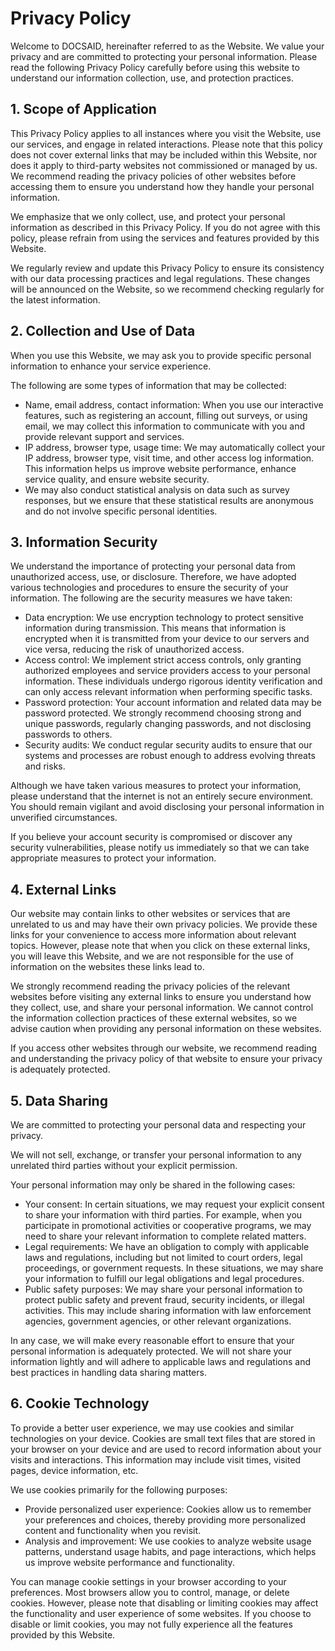# Privacy Policy

Welcome to DOCSAID, hereinafter referred to as the Website. We value your privacy and are committed to protecting your personal information. Please read the following Privacy Policy carefully before using this website to understand our information collection, use, and protection practices.

## 1. Scope of Application

This Privacy Policy applies to all instances where you visit the Website, use our services, and engage in related interactions. Please note that this policy does not cover external links that may be included within this Website, nor does it apply to third-party websites not commissioned or managed by us. We recommend reading the privacy policies of other websites before accessing them to ensure you understand how they handle your personal information.

We emphasize that we only collect, use, and protect your personal information as described in this Privacy Policy. If you do not agree with this policy, please refrain from using the services and features provided by this Website.

We regularly review and update this Privacy Policy to ensure its consistency with our data processing practices and legal regulations. These changes will be announced on the Website, so we recommend checking regularly for the latest information.

## 2. Collection and Use of Data

When you use this Website, we may ask you to provide specific personal information to enhance your service experience.

The following are some types of information that may be collected:

- Name, email address, contact information: When you use our interactive features, such as registering an account, filling out surveys, or using email, we may collect this information to communicate with you and provide relevant support and services.
- IP address, browser type, usage time: We may automatically collect your IP address, browser type, visit time, and other access log information. This information helps us improve website performance, enhance service quality, and ensure website security.
- We may also conduct statistical analysis on data such as survey responses, but we ensure that these statistical results are anonymous and do not involve specific personal identities.

## 3. Information Security

We understand the importance of protecting your personal data from unauthorized access, use, or disclosure. Therefore, we have adopted various technologies and procedures to ensure the security of your information. The following are the security measures we have taken:

- Data encryption: We use encryption technology to protect sensitive information during transmission. This means that information is encrypted when it is transmitted from your device to our servers and vice versa, reducing the risk of unauthorized access.
- Access control: We implement strict access controls, only granting authorized employees and service providers access to your personal information. These individuals undergo rigorous identity verification and can only access relevant information when performing specific tasks.
- Password protection: Your account information and related data may be password protected. We strongly recommend choosing strong and unique passwords, regularly changing passwords, and not disclosing passwords to others.
- Security audits: We conduct regular security audits to ensure that our systems and processes are robust enough to address evolving threats and risks.

Although we have taken various measures to protect your information, please understand that the internet is not an entirely secure environment. You should remain vigilant and avoid disclosing your personal information in unverified circumstances.

If you believe your account security is compromised or discover any security vulnerabilities, please notify us immediately so that we can take appropriate measures to protect your information.

## 4. External Links

Our website may contain links to other websites or services that are unrelated to us and may have their own privacy policies. We provide these links for your convenience to access more information about relevant topics. However, please note that when you click on these external links, you will leave this Website, and we are not responsible for the use of information on the websites these links lead to.

We strongly recommend reading the privacy policies of the relevant websites before visiting any external links to ensure you understand how they collect, use, and share your personal information. We cannot control the information collection practices of these external websites, so we advise caution when providing any personal information on these websites.

If you access other websites through our website, we recommend reading and understanding the privacy policy of that website to ensure your privacy is adequately protected.

## 5. Data Sharing

We are committed to protecting your personal data and respecting your privacy.

We will not sell, exchange, or transfer your personal information to any unrelated third parties without your explicit permission.

Your personal information may only be shared in the following cases:

- Your consent: In certain situations, we may request your explicit consent to share your information with third parties. For example, when you participate in promotional activities or cooperative programs, we may need to share your relevant information to complete related matters.
- Legal requirements: We have an obligation to comply with applicable laws and regulations, including but not limited to court orders, legal proceedings, or government requests. In these situations, we may share your information to fulfill our legal obligations and legal procedures.
- Public safety purposes: We may share your personal information to protect public safety and prevent fraud, security incidents, or illegal activities. This may include sharing information with law enforcement agencies, government agencies, or other relevant organizations.

In any case, we will make every reasonable effort to ensure that your personal information is adequately protected. We will not share your information lightly and will adhere to applicable laws and regulations and best practices in handling data sharing matters.

## 6. Cookie Technology

To provide a better user experience, we may use cookies and similar technologies on your device. Cookies are small text files that are stored in your browser on your device and are used to record information about your visits and interactions. This information may include visit times, visited pages, device information, etc.

We use cookies primarily for the following purposes:

- Provide personalized user experience: Cookies allow us to remember your preferences and choices, thereby providing more personalized content and functionality when you revisit.
- Analysis and improvement: We use cookies to analyze website usage patterns, understand usage habits, and page interactions, which helps us improve website performance and functionality.

You can manage cookie settings in your browser according to your preferences. Most browsers allow you to control, manage, or delete cookies. However, please note that disabling or limiting cookies may affect the functionality and user experience of some websites. If you choose to disable or limit cookies, you may not fully experience all the features provided by this Website.
